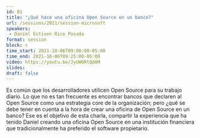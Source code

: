 ```yaml
---
id: B1
title: "¿Qué hace una oficina Open Source en un banco?"
url: /sessions/2021/session-microsoft
speakers:
 - Daniel Estiven Rico Posada
format: session
block: c
time_start: 2021-10-06T09:00:00-05:00
time_end: 2021-10-06T09:25:00-05:00
video: https://youtu.be/JyUW6RtQdAM
slides:
draft: false
---
```


Es común que los desarrolladores utilicen Open Source para su trabajo diario. Lo que no es tan frecuente es encontrar bancos que declaren al Open Source como una estrategia core de la organización; pero ¿qué se debe tener en cuenta a la hora de crear una oficina de Open Source en un banco? Ese es el objetivo de esta charla, compartir la experiencia que ha tenido Daniel creando una oficina Open Source en una institución financiera que tradicionalmente ha preferido el software propietario.
